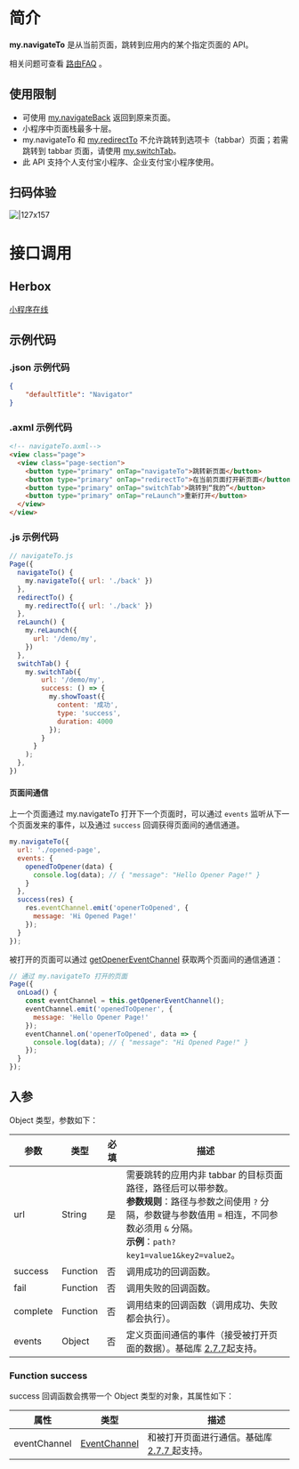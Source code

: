 # 简介
**my.navigateTo** 是从当前页面，跳转到应用内的某个指定页面的 API。

相关问题可查看 [路由FAQ](https://opendocs.alipay.com/mini/006l1n) 。

## 使用限制

- 可使用 [my.navigateBack](https://opendocs.alipay.com/mini/006l1j) 返回到原来页面。
- 小程序中页面栈最多十层。
- my.navigateTo 和 [my.redirectTo](https://opendocs.alipay.com/mini/006l1b) 不允许跳转到选项卡（tabbar）页面；若需跳转到 tabbar 页面，请使用 [my.switchTab](https://opendocs.alipay.com/mini/006l13)。
- 此 API 支持个人支付宝小程序、企业支付宝小程序使用。

## 扫码体验

![|127x157](https://gw.alipayobjects.com/zos/skylark-tools/public/files/dd2c5503ee803648fc67e316760d2fb4.jpeg#align=left&display=inline&height=157&margin=%5Bobject%20Object%5D&originHeight=157&originWidth=127&status=done&style=none&width=127)

# 接口调用

## Herbox

[小程序在线](https://herbox-embed.alipay.com/s/doc-api-navigator?theme=light&previewZoom=75&chInfo=openhome-doc) 

## 示例代码

### .json 示例代码
```json
{
    "defaultTitle": "Navigator"
}
```

### .axml 示例代码
```html
<!-- navigateTo.axml-->
<view class="page">
  <view class="page-section">
    <button type="primary" onTap="navigateTo">跳转新页面</button>
    <button type="primary" onTap="redirectTo">在当前页面打开新页面</button>
    <button type="primary" onTap="switchTab">跳转到“我的”</button>
    <button type="primary" onTap="reLaunch">重新打开</button>
  </view>
</view>
```

### .js 示例代码
```javascript
// navigateTo.js
Page({
  navigateTo() {
    my.navigateTo({ url: './back' })
  },
  redirectTo() {
    my.redirectTo({ url: './back' })
  },
  reLaunch() {
    my.reLaunch({
      url: '/demo/my',
    })
  },
  switchTab() {
    my.switchTab({
        url: '/demo/my',
        success: () => {
          my.showToast({
            content: '成功',
            type: 'success',
            duration: 4000
          });
        }
      }
    );
  },
})
```
#### 页面间通信
上一个页面通过 my.navigateTo 打开下一个页面时，可以通过 `events` 监听从下一个页面发来的事件，以及通过 `success` 回调获得页面间的通信通道。
```javascript
my.navigateTo({ 
  url: './opened-page',
  events: {
    openedToOpener(data) {
      console.log(data); // { "message": "Hello Opener Page!" }
    }
  },
  success(res) {
  	res.eventChannel.emit('openerToOpened', {
      message: 'Hi Opened Page!'
    });
  }
});
```
被打开的页面可以通过 [getOpenerEventChannel](https://opendocs.alipay.com/mini/framework/page-detail#Page.prototype.getOpenerEventChannel) 获取两个页面间的通信通道：
```javascript
// 通过 my.navigateTo 打开的页面
Page({
  onLoad() {
    const eventChannel = this.getOpenerEventChannel();
    eventChannel.emit('openedToOpener', {
      message: 'Hello Opener Page!'
    });
    eventChannel.on('openerToOpened', data => {
      console.log(data); // { "message": "Hi Opened Page!" }
    });
  }
});
```

## 入参
Object 类型，参数如下：

| **参数** | **类型** | **必填** | **描述** |
| --- | --- | --- | --- |
| url | String | 是 | 需要跳转的应用内非 tabbar 的目标页面路径，路径后可以带参数。<br />**参数规则**：路径与参数之间使用 `?` 分隔，参数键与参数值用 `=` 相连，不同参数必须用 `&` 分隔。<br />**示例**：`path?key1=value1&key2=value2`。 |
| success | Function | 否 | 调用成功的回调函数。 |
| fail | Function | 否 | 调用失败的回调函数。 |
| complete | Function | 否 | 调用结束的回调函数（调用成功、失败都会执行）。 |
| events | Object | 否 | 定义页面间通信的事件（接受被打开页面的数据）。基础库 [2.7.7](https://opendocs.alipay.com/mini/framework/lib-upgrade-v2)起支持。 |


### Function success
success 回调函数会携带一个 Object 类型的对象，其属性如下：

| **属性** | **类型** | **描述** |
| --- | --- | --- |
| eventChannel | [EventChannel](https://opendocs.alipay.com/mini/02dcov) | 和被打开页面进行通信。基础库 [2.7.7 ](https://opendocs.alipay.com/mini/framework/lib-upgrade-v2)起支持。 |

